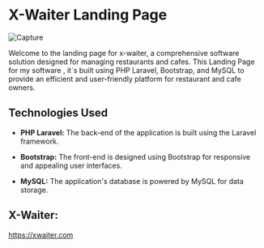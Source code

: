 # X-Waiter Landing Page

![Capture](https://github.com/abdallahMoussa/x-waiter/assets/55410420/e150ddbd-02c6-497a-a66b-7eb46e3e033f)

Welcome to the landing page for x-waiter, a comprehensive software solution designed for managing restaurants and cafes. This Landing Page for my software , it`s built using PHP Laravel, Bootstrap, and MySQL to provide an efficient and user-friendly platform for restaurant and cafe owners.


## Technologies Used

- **PHP Laravel:** The back-end of the application is built using the Laravel framework.

- **Bootstrap:** The front-end is designed using Bootstrap for responsive and appealing user interfaces.

- **MySQL:** The application's database is powered by MySQL for data storage.

## X-Waiter:
https://xwaiter.com
